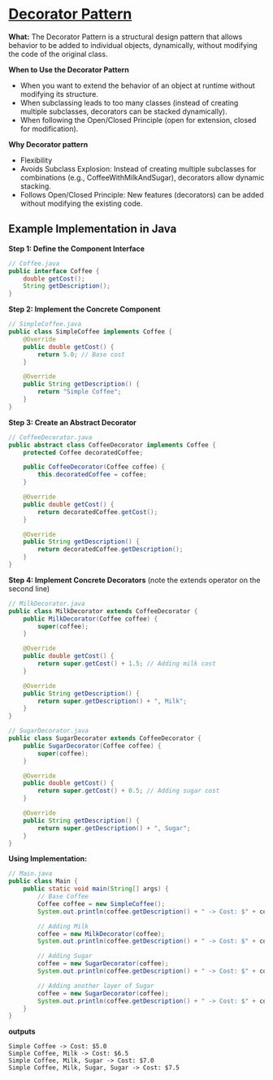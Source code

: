 # [Decorator Pattern](https://github.com/Khair9/Year-2-CompSci-Notes/blob/main/OOSE2/Design%20Patterns.md)

**What:**
The Decorator Pattern is a structural design pattern that allows behavior to be added to individual objects, dynamically, without modifying the code of the original class.

**When to Use the Decorator Pattern**
- When you want to extend the behavior of an object at runtime without modifying its structure.
- When subclassing leads to too many classes (instead of creating multiple subclasses, decorators can be stacked dynamically).
- When following the Open/Closed Principle (open for extension, closed for modification).

**Why Decorator pattern**
 - Flexibility
 - Avoids Subclass Explosion: Instead of creating multiple subclasses for combinations (e.g., CoffeeWithMilkAndSugar), decorators allow dynamic stacking.
 - Follows Open/Closed Principle: New features (decorators) can be added without modifying the existing code.

## Example Implementation in Java
**Step 1: Define the Component Interface**
```java
// Coffee.java
public interface Coffee {
    double getCost();
    String getDescription();
}
```
**Step 2: Implement the Concrete Component**
```java
// SimpleCoffee.java
public class SimpleCoffee implements Coffee {
    @Override
    public double getCost() {
        return 5.0; // Base cost
    }

    @Override
    public String getDescription() {
        return "Simple Coffee";
    }
}
```
**Step 3: Create an Abstract Decorator**
```java
// CoffeeDecorator.java
public abstract class CoffeeDecorator implements Coffee {
    protected Coffee decoratedCoffee;

    public CoffeeDecorator(Coffee coffee) {
        this.decoratedCoffee = coffee;
    }

    @Override
    public double getCost() {
        return decoratedCoffee.getCost();
    }

    @Override
    public String getDescription() {
        return decoratedCoffee.getDescription();
    }
}

```
**Step 4: Implement Concrete Decorators**
(note the extends operator on the second line)
```java
// MilkDecorator.java
public class MilkDecorator extends CoffeeDecorator {
    public MilkDecorator(Coffee coffee) {
        super(coffee);
    }

    @Override
    public double getCost() {
        return super.getCost() + 1.5; // Adding milk cost
    }

    @Override
    public String getDescription() {
        return super.getDescription() + ", Milk";
    }
}
```

```java
// SugarDecorator.java
public class SugarDecorator extends CoffeeDecorator {
    public SugarDecorator(Coffee coffee) {
        super(coffee);
    }

    @Override
    public double getCost() {
        return super.getCost() + 0.5; // Adding sugar cost
    }

    @Override
    public String getDescription() {
        return super.getDescription() + ", Sugar";
    }
}
```
**Using Implementation:**
``` java
// Main.java
public class Main {
    public static void main(String[] args) {
        // Base Coffee
        Coffee coffee = new SimpleCoffee();
        System.out.println(coffee.getDescription() + " -> Cost: $" + coffee.getCost());

        // Adding Milk
        coffee = new MilkDecorator(coffee);
        System.out.println(coffee.getDescription() + " -> Cost: $" + coffee.getCost());

        // Adding Sugar
        coffee = new SugarDecorator(coffee);
        System.out.println(coffee.getDescription() + " -> Cost: $" + coffee.getCost());

        // Adding another layer of Sugar
        coffee = new SugarDecorator(coffee);
        System.out.println(coffee.getDescription() + " -> Cost: $" + coffee.getCost());
    }
}
```
**outputs**
```pgsql
Simple Coffee -> Cost: $5.0
Simple Coffee, Milk -> Cost: $6.5
Simple Coffee, Milk, Sugar -> Cost: $7.0
Simple Coffee, Milk, Sugar, Sugar -> Cost: $7.5


```
